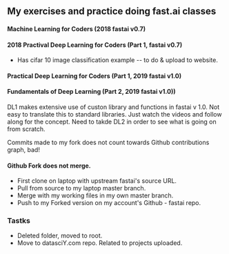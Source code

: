 ## My exercises and practice doing fast.ai classes

#### Machine Learning for Coders (2018 fastai v0.7)

#### 2018 Practival Deep Learning for Coders (Part 1, fastai v0.7)
 * Has cifar 10 image classification example -- to do & upload to website.

#### Practical Deep Learning for Coders (Part 1, 2019 fastai v1.0) 


#### Fundamentals of Deep Learning (Part 2, 2019 fastai v1.0))


DL1 makes extensive use of custon library and functions in fastai v 1.0.  Not easy to translate this to standard libraries.  Just watch the videos and follow along for the concept.  Need to takde DL2 in order to see what is going on from scratch. 

Commits made to my fork does not count towards Github contributions graph, bad!

#### Github Fork does not merge.  

 * First clone on laptop with upstream fastai's source URL.
 * Pull from source to my laptop master branch.
 * Merge with my working files in my own master branch.
 * Push to my Forked version on my account's Github - fastai repo.

### Tastks

 * Deleted folder, moved to root.
 * Move to datasciY.com repo.  Related to projects uploaded.
  
  



